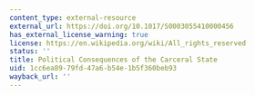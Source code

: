 ```yaml
---
content_type: external-resource
external_url: https://doi.org/10.1017/S0003055410000456
has_external_license_warning: true
license: https://en.wikipedia.org/wiki/All_rights_reserved
status: ''
title: Political Consequences of the Carceral State
uid: 1cc6ea89-79fd-47a6-b54e-1b5f360beb93
wayback_url: ''
---
```

